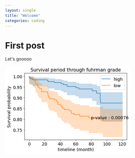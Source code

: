 ```yaml
---
layout: single
title: "Welcome"
categories: coding
---
```


# First post

Let's gooooo

![output_22_1](../images/2023-12-01-first/output_22_1.png)
